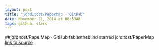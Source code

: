 ```yaml
---
layout: post
title: "jorditost/PaperMap · GitHub"
date: November 12, 2014 at 06:53AM
tags: github, stars
---
```

##jorditost/PaperMap · GitHub
fabiantheblind starred jorditost/PaperMap
[link to source](http://ift.tt/1sC6oJA) 

